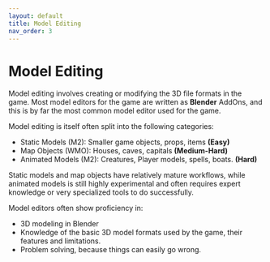 ```yaml
---
layout: default
title: Model Editing
nav_order: 3
---
```


# Model Editing

Model editing involves creating or modifying the 3D file formats in the game. Most model editors for the game are written as **Blender** AddOns, and this is by far the most common model editor used for the game.

Model editing is itself often split into the following categories:

- Static Models (M2): Smaller game objects, props, items **(Easy)**
- Map Objects (WMO): Houses, caves, capitals **(Medium-Hard)**
- Animated Models (M2): Creatures, Player models, spells, boats. **(Hard)**

Static models and map objects have relatively mature workflows, while animated models is still highly experimental and often requires expert knowledge or very specialized tools to do successfully.

Model editors often show proficiency in:
- 3D modeling in Blender
- Knowledge of the basic 3D model formats used by the game, their features and limitations.
- Problem solving, because things can easily go wrong.